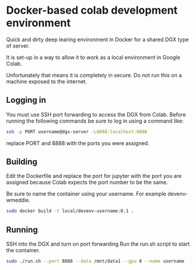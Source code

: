 # Docker-based colab development environment

Quick and dirty deep learing environment in Docker for a shared DGX type of 
server.

It is set-up in a way to allow it to work as a local environment in Google 
Colab.

Unfortunately that means it is completely in secure.  Do not run this on a 
machine exposed to the internet.

## Logging in

You must use SSH port forwarding to access the DGX from Colab.  Before
running the following commands be sure to log in using a command like:

```bash
ssh -p PORT username@dgx-server -L8888:localhost:8888
```

replace PORT and 8888 with the ports you were assigned.

## Building

Edit the Dockerfile and replace the port for jupyter with the port you are
assigned because Colab expects the port number to be the same.

Be sure to name the container using your username.  For example devenv-wmeddie.

```bash
sudo docker build -t local/devenv-username:0.1 .
```

## Running

SSH into the DGX and turn on port forwarding 
Run the run.sh script to start the container.

```bash
sudo ./run.sh --port 8888 --data /mnt/data1 --gpu 0 --name username
```
